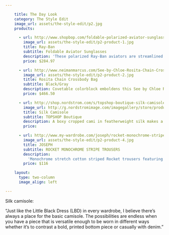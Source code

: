 ```yaml
---

    title: The Day Look
    category: The Style Edit
    image_url: assets/the-style-edit/p2.jpg
    products:

      - url: http://www.shopbop.com/foldable-polarized-aviator-sunglasses-ray/vp/v=1/845524441945675.htm?folderID=2534374302094311&fm=other-shopbysize-viewall&colorId=45156
        image_url: assets/the-style-edit/p2-product-1.jpg
        title: Ray-Ban
        subtitle: Foldable Aviator Sunglasses
        description: 'These polarized Ray-Ban aviators are streamlined classics with a twist: Tiny hinges in the bridge and temples fold these up into half their size, making for compact, easy transport. Plastic-tipped temples and signature logo lettering at one corner. Case and cleaning cloth included.'
        price: $284.97

      - url: http://www.neimanmarcus.com/See-by-Chloe-Rosita-Chain-Crossbody-Bag-Black-Gray/prod161220019/p.prod
        image_url: assets/the-style-edit/p2-product-2.jpg
        title: Rosita Chain Crossbody Bag
        subtitle: Black/Gray
        description: Covetable colorblock emboldens this See by Chloe Rosita bag—the shoulder-slung size makes it ideal for meeting and mingling at happy hours.
        price: $466.50

      - url: http://shop.nordstrom.com/s/topshop-boutique-silk-camisole/3595011?origin=keywordsearch
        image_url: http://g.nordstromimage.com/imagegallery/store/product/Large/17/_8248337.jpg
        title: Silk Camisole
        subtitle: TOPSHOP Boutique
        description: A boxy cropped cami in featherweight silk makes a versatile essential.
        price:

      - url: http://www.my-wardrobe.com/joseph/rocket-monochrome-stripe-trousers-889022
        image_url: assets/the-style-edit/p2-product-4.jpg
        title: JOSEPH
        subtitle: ROCKET MONOCHROME STRIPE TROUSERS
        description:
          'Monochrome stretch cotton striped Rocket trousers featuring a fitted waistband, belt loops, a button, concealed zip and hook-and-eye fly fastening, two hip pockets a buttoned rear jet pocket and a kick flare. Joseph trousers have a 35 inch inside leg, a 9 inch rise and an 18 inch leg opening. 53% viscose, 42% cotton, 5% elastane. Lining: 61% acetate, 39% polyester. Dry clean only.'
        price: $116

    layout:
      type: two-column
      image_align: left

---
```


Silk camisole:

“Just like the Little Black Dress (LBD) in every wardrobe, I believe there’s always a place for the basic camisole. The possibilities are endless when you have a piece that is versatile enough to be worn in different ways whether it’s to contrast a bold, printed bottom piece or casually with denim.”
